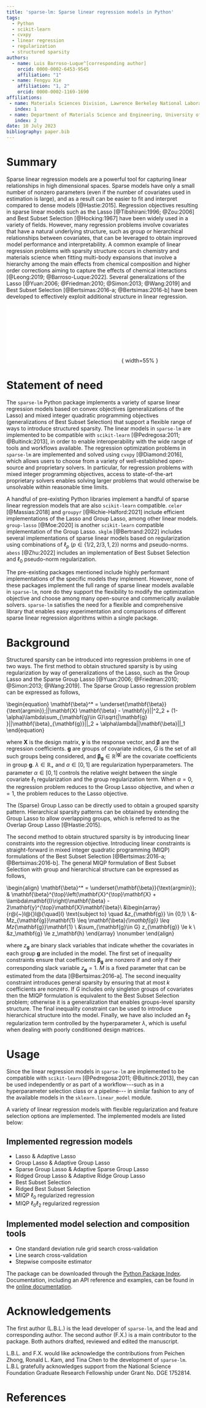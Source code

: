 ```yaml
---
title: 'sparse-lm: Sparse linear regression models in Python'
tags:
  - Python
  - scikit-learn
  - cvxpy
  - linear regression
  - regularization
  - structured sparsity
authors:
  - name: Luis Barroso-Luque^[corresponding author]
    orcid: 0000-0002-6453-9545
    affiliation: "1"
  - name: Fengyu Xie
    affiliation: "1, 2"
    orcid: 0000-0002-1169-1690
affiliations:
 - name: Materials Sciences Division, Lawrence Berkeley National Laboratory, Berkeley CA, 94720, USA
   index: 1
 - name: Department of Materials Science and Engineering, University of California Berkeley, Berkeley CA, 94720, USA
   index: 2
date: 10 July 2023
bibliography: paper.bib
---
```


# Summary

Sparse linear regression models are a powerful tool for capturing linear relationships
in high dimensional spaces. Sparse models have only a small number of nonzero parameters
(even if the number of covariates used in estimation is large), and as a result can be
easier to fit and interpret compared to dense models [@Hastie:2015]. Regression objectives
resulting in sparse linear models such as the Lasso [@Tibshirani:1996; @Zou:2006] and
Best Subset Selection [@Hocking:1967] have been widely used in a variety of fields.
However, many regression problems involve covariates that have a natural underlying
structure, such as group or hierarchical relationships between covariates, that can be
leveraged to obtain improved model performance and interpretability. A common example of
linear regression problems with sparsity structure occurs in chemistry and materials
science when fitting multi-body expansions that involve a hierarchy among the main
effects from chemical composition and higher order corrections
aiming to capture the effects of chemical interactions [@Leong:2019; @Barroso-Luque:2022].
Several generalizations of the Lasso [@Yuan:2006; @Friedman:2010; @Simon:2013; @Wang:2019]
and Best Subset Selection [@Bertsimas:2016-a; @Bertsimas:2016-b] have been developed to
effectively exploit additional structure in linear regression.

![Schematic of a linear model with grouped covariates with hierarchical relations.
Groups of covariates are represented with different colors and hierarchical
relationships are represented with arrows (i.e. group 3 depends on group 1). The figure
was inspired by Ref. [@Richie-Halford:2021].](linear-model.pdf){ width=55% }

# Statement of need

The `sparse-lm` Python package implements a variety of sparse linear regression models
based on convex objectives (generalizations of the Lasso) and mixed integer quadratic
programming objectives (generalizations of Best Subset Selection) that support a
flexible range of ways to introduce structured sparsity. The linear models in
`sparse-lm` are implemented to be compatible with `scikit-learn` [@Pedregosa:2011; @Buitinck:2013],
in order to enable interoperability with the wide range of tools and workflows available.
The regression optimization problems in `sparse-lm` are implemented and solved using
`cvxpy` [@Diamond:2016], which allows users to choose from a variety of well-established
open-source and proprietary solvers. In particular, for regression problems with mixed
integer programming objectives, access to state-of-the-art proprietary solvers enables
solving larger problems that would otherwise be unsolvable within reasonable time limits.

A handful of pre-existing Python libraries implement a handful of sparse linear
regression models that are also `scikit-learn` compatible. `celer` [@Massias:2018] and
`groupyr` [@Richie-Halford:2021] include efficient implementations of the Lasso and
Group Lasso, among other linear models. `group-lasso` [@Moe:2020] is another
`scikit-learn` compatible implementation of the Group Lasso. `skglm` [@Bertrand:2022]
includes several implementations of sparse linear models based on regularization using
combinations of $\ell_p$ ($p\in\{1/2,2/3,1,2\}$) norms and pseudo-norms.
`abess` [@Zhu:2022] includes an implementation of Best Subset Selection and $\ell_0$
pseudo-norm regularization.

The pre-existing packages mentioned include highly performant implementations of the
specific models they implement. However, none of these packages implement the full range
of sparse linear models  available in `sparse-lm`, nore do they support the flexibility
to modify the optimization objective and choose among many open-source and commerically
available solvers. `sparse-lm` satisfies the need for a flexible and comprehensive
library that  enables easy experimentation and comparisons of different sparse
linear regression algorithms within a single package.

# Background

Structured sparsity can be introduced into regression problems in one of two ways. The
first method to obtain structured sparsity is by using regularization by way of
generalizations of the Lasso, such as the Group Lasso and the Sparse Group
Lasso [@Yuan:2006; @Friedman:2010; @Simon:2013; @Wang:2019]. The Sparse Group Lasso
regression problem can be expressed as follows,

\begin{equation}
    \mathbf{\beta}^* = \underset{\mathbf{\beta}}{\text{argmin}}\;||\mathbf{X}
    \mathbf{\beta} - \mathbf{y}||^2_2 + (1-\alpha)\lambda\sum_{\mathbf{g}\in G}\sqrt{|\mathbf{g}
    }||\mathbf{\beta}_{\mathbf{g}}||_2 + \alpha\lambda||\mathbf{\beta}||_1
\end{equation}

where $\mathbf{X}$ is the design matrix, $\mathbf{y}$ is the response vector, and
$\mathbf{\beta}$ are the regression coefficients. $\mathbf{g}$ are groups of
covariate indices, $G$ is the set of all such groups being considered, and
$\mathbf{\beta}_{\mathbf{g}}\in\mathbb{R}^{|\mathbf{g}|}$ are the covariate coefficients
in group $\mathbf{g}$. $\lambda \in \mathbb{R}_{+}$ and $\alpha\in[0,1]$  are regularization
hyperparameters. The parameter $\alpha\in[0,1]$ controls the relative weight between the
single covariate $\ell_1$ regularization and the group regularization term. When
$\alpha=0$, the regression problem reduces to the Group Lasso objective, and when $\alpha=1$,
the problem reduces to the Lasso objective.

The (Sparse) Group Lasso can be directly used to obtain a grouped sparsity pattern.
Hierarchical sparsity patterns can be obtained by extending the Group Lasso to allow
overlapping groups, which is referred to as the Overlap Group Lasso [@Hastie:2015].

The second method to obtain structured sparsity is by introducing linear constraints
into the regression objective. Introducing linear constraints is straight-forward in
mixed integer quadratic programming (MIQP) formulations of the Best Subset Selection
[@Bertsimas:2016-a; @Bertsimas:2016-b]. The general MIQP formulation of Best Subset
Selection with group and hierarchical structure can be expressed as follows,

\begin{align}
    \mathbf{\beta}^* = \underset{\mathbf{\beta}}{\text{argmin}}\;
    & \mathbf{\beta}^{\top}\left(\mathbf{X}^{\top}\mathbf{X} +
    \lambda\mathbf{I}\right)\mathbf{\beta} - 2\mathbf{y}^{\top}\mathbf{X}\mathbf{\beta}\\
    &\begin{array}{r@{~}l@{}l@{\quad}l}
    \text{subject to} \quad &z_{\mathbf{g}} \in \{0,1\} \\
    &-Mz_{\mathbf{g}}\mathbf{1} \leq \mathbf{\beta}_{\mathbf{g}} \leq Mz_{\mathbf{g}}\mathbf{1} \\
    &\sum_{\mathbf{g}\in G} z_{\mathbf{g}} \le k \\
    &z_\mathbf{g} \le z_\mathbf{h}
    \end{array} \nonumber
\end{align}

where $z_\mathbf{g}$ are binary slack variables that indicate whether the covariates in
each group $\mathbf{g}$ are included in the model. The first set of inequality constraints
ensure that coefficients $\mathbf{\beta}_{\mathbf{g}}$ are nonzero if and only if their
corresponding slack variable $z_{\mathbf{g}} = 1$. $M$ is a fixed parameter that can be
estimated from the data [@Bertsimas:2016-a]. The second inequality constraint
introduces general sparsity by ensuring that at most $k$ coefficients are nonzero. If
$G$ includes only singleton groups of covariates then the MIQP formulation is equivalent
to the Best Subset Selection problem; otherwise it is a generalization that enables
groups-level sparsity structure. The final inequality constraint can be used to
introduce hierarchical structure into the model. Finally, we have also included an
$\ell_2$ regularization term controlled by the hyperparameter $\lambda$, which is useful
when dealing with poorly conditioned design matrices.

# Usage

Since the linear regression models in `sparse-lm` are implemented to be compatible with
`scikit-learn` [@Pedregosa:2011; @Buitinck:2013], they can be used independently or as
part of a workflow---such as in a hyperparameter selection class or a pipeline---
in similar fashion to any of the available models in the `sklearn.linear_model` module.

A variety of linear regression models with flexible regularization and feature selection
options are implemented. The implemented models are listed below:

## Implemented regression models

- Lasso & Adaptive Lasso
- Group Lasso & Adaptive Group Lasso
- Sparse Group Lasso & Adaptive Sparse Group Lasso
- Ridged Group Lasso & Adaptive Ridge Group Lasso
- Best Subset Selection
- Ridged Best Subset Selection
- MIQP $\ell_0$ regularized regression
- MIQP $\ell_0\ell_2$ regularized regression

## Implemented model selection and composition tools
- One standard deviation rule grid search cross-validation
- Line search cross-validation
- Stepwise composite estimator

The package can be downloaded through the [Python Package Index](https://pypi.org/project/sparse-lm/).
Documentation, including an API reference and examples, can be found in the
[online documentation](https://cedergrouphub.github.io/sparse-lm).

# Acknowledgements

The first author (L.B.L.) is the lead developer of `sparse-lm`, and the lead and
corresponding author. The second author (F.X.) is a main contributor to the package.
Both authors drafted, reviewed and edited the manuscript.

L.B.L. and F.X. would like acknowledge the contributions from Peichen Zhong, Ronald L.
Kam, and Tina Chen to the development of `sparse-lm`. L.B.L gratefully acknowledges
support from the National Science Foundation Graduate Research Fellowship under Grant
No. DGE 1752814.

# References
